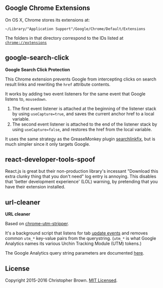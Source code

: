 ## Google Chrome Extensions

On OS X, Chrome stores its extensions at:

    ~/Library/"Application Support"/Google/Chrome/Default/Extensions

The folders in that directory correspond to the IDs listed at [`chrome://extensions`](chrome://extensions/)


## google-search-click

**Google Search Click Protection**

This Chrome extension prevents Google from intercepting clicks on search result links and rewriting the `href` attribute contents.

It works by adding two event listeners for the same event that Google listens to, `mousedown`.

1. The first event listener is attached at the beginning of the listener stack by using `useCapture=true`, and saves the current anchor href to a local variable.
2. The second event listener is attached to the end of the listener stack by using `useCapture=false`, and restores the href from the local variable.

It uses the same strategy as the GreaseMonkey plugin [searchlinkfix](https://github.com/palant/searchlinkfix/blob/master/lib/content.js), but is much simpler since it only targets Google.


## react-developer-tools-spoof

React.js is great but their non-production library's incessant "Download this extra clunky thing that you don't need" log entry is annoying. This disables that 'better development experience' (LOL) warning, by pretending that you have their extension installed.


## url-cleaner

**URL cleaner**

Based on [chrome-utm-stripper](https://github.com/jparise/chrome-utm-stripper).

It's a background script that listens for tab [update events](https://developer.chrome.com/extensions/tabs#event-onUpdated) and removes common `utm_*` key-value pairs from the querystring.
(`utm_*` is what Google Analytics names its various Urchin Tracking Module (UTM) tokens.)

The Google Analytics query string parameters are documented [here](https://support.google.com/analytics/answer/1033867).


## License

Copyright 2015-2016 Christopher Brown. [MIT Licensed](https://chbrown.github.io/licenses/MIT/#2015-2016).
